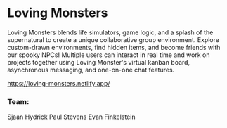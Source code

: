 # Loving Monsters

Loving Monsters blends life simulators, game logic, and a splash of the supernatural to create a unique collaborative group environment. Explore custom-drawn environments, find hidden items, and become friends with our spooky NPCs! Multiple users can interact in real time and work on projects together using Loving Monster's virtual kanban board, asynchronous messaging, and one-on-one chat features.

https://loving-monsters.netlify.app/

### Team:
Sjaan Hydrick
Paul Stevens
Evan Finkelstein
